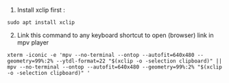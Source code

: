1. Install xclip first :
```
sudo apt install xclip
```

2. Link this command to any keyboard shortcut to open (browser) link in mpv player

```
xterm -iconic -e 'mpv --no-terminal --ontop --autofit=640x480 --geometry=99%:2% --ytdl-format=22 "$(xclip -o -selection clipboard)" || mpv --no-terminal --ontop --autofit=640x480 --geometry=99%:2% "$(xclip -o -selection clipboard)" '
```
